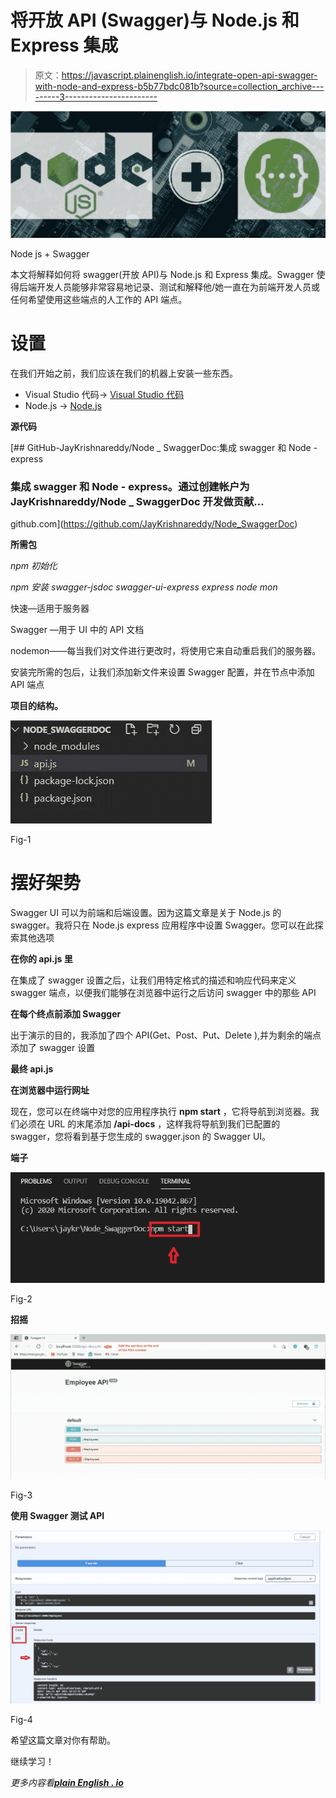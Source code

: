 # 将开放 API (Swagger)与 Node.js 和 Express 集成

> 原文：<https://javascript.plainenglish.io/integrate-open-api-swagger-with-node-and-express-b5b77bdc081b?source=collection_archive---------3----------------------->

![](img/ed4dcf8d558490e0f9e05f920606e916.png)

Node js + Swagger

本文将解释如何将 swagger(开放 API)与 Node.js 和 Express 集成。Swagger 使得后端开发人员能够非常容易地记录、测试和解释他/她一直在为前端开发人员或任何希望使用这些端点的人工作的 API 端点。

# 设置

在我们开始之前，我们应该在我们的机器上安装一些东西。

*   Visual Studio 代码-> [Visual Studio 代码](https://code.visualstudio.com/)
*   Node.js -> [Node.js](https://nodejs.org/en/)

**源代码**

[](https://github.com/JayKrishnareddy/Node_SwaggerDoc) [## GitHub-JayKrishnareddy/Node _ SwaggerDoc:集成 swagger 和 Node - express

### 集成 swagger 和 Node - express。通过创建帐户为 JayKrishnareddy/Node _ SwaggerDoc 开发做贡献…

github.com](https://github.com/JayKrishnareddy/Node_SwaggerDoc) 

**所需包**

*npm 初始化*

*npm 安装 swagger-jsdoc swagger-ui-express express node mon*

快速—适用于服务器

Swagger —用于 UI 中的 API 文档

nodemon——每当我们对文件进行更改时，将使用它来自动重启我们的服务器。

安装完所需的包后，让我们添加新文件来设置 Swagger 配置，并在节点中添加 API 端点

**项目的结构。**

![](img/b4cff548408d90f988a37b4cd9c51a1d.png)

Fig-1

# 摆好架势

Swagger UI 可以为前端和后端设置。因为这篇文章是关于 Node.js 的 swagger。我将只在 Node.js express 应用程序中设置 Swagger。您可以在此探索其他选项

**在你的 api.js 里**

在集成了 swagger 设置之后，让我们用特定格式的描述和响应代码来定义 swagger 端点，以便我们能够在浏览器中运行之后访问 swagger 中的那些 API

**在每个终点前添加 Swagger**

出于演示的目的，我添加了四个 API(Get、Post、Put、Delete ),并为剩余的端点添加了 swagger 设置

**最终 api.js**

**在浏览器中运行网址**

现在，您可以在终端中对您的应用程序执行 **npm start** ，它将导航到浏览器。我们必须在 URL 的末尾添加 **/api-docs** ，这样我将导航到我们已配置的 swagger，您将看到基于您生成的 swagger.json 的 Swagger UI。

**端子**

![](img/61758b0804b237512050d49b0b1a5c47.png)

Fig-2

**招摇**

![](img/dc7707f85649afa7380b1abc817b3ada.png)

Fig-3

**使用 Swagger 测试 API**

![](img/e10c88ee4efeb9f550d44da332095e41.png)

Fig-4

希望这篇文章对你有帮助。

继续学习！

*更多内容看*[***plain English . io***](http://plainenglish.io/)